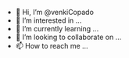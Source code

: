 - 👋 Hi, I’m @venkiCopado
- 👀 I’m interested in ...
- 🌱 I’m currently learning ...
- 💞️ I’m looking to collaborate on ...
- 📫 How to reach me ...

<!---
venkiCopado/venkiCopado is a ✨ special ✨ repository because its `README.md` (this file) appears on your GitHub profile.
You can click the Preview link to take a look at your changes.
--->
